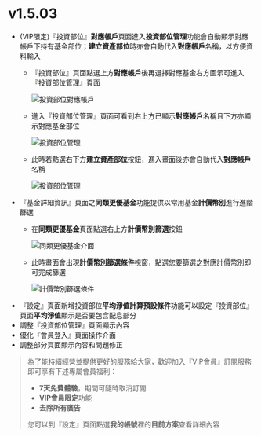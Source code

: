 # v1.5.03
- (VIP限定)『投資部位』**對應帳戶**頁面進入**投資部位管理**功能會自動顯示對應帳戶下持有基金部位；**建立資產部位**時亦會自動代入**對應帳戶**名稱，以方便資料輸入 
  - 『投資部位』頁面點選上方**對應帳戶**後再選擇對應基金右方圖示可進入『投資部位管理』頁面
  
    ![投資部位對應帳戶](https://ik.imagekit.io/dmgomznao1/fundtracker/tr:w-600/multiaccountfilter1_ydjQ2hAaP.png)
  - 進入『投資部位管理』頁面可看到右上方已顯示**對應帳戶**名稱且下方亦顯示對應基金部位
  
    ![投資部位管理](https://ik.imagekit.io/dmgomznao1/fundtracker/tr:w-600/multiaccountfilter2_xquW9MNRcrD.png)
  - 此時若點選右下方**建立資產部位**按鈕，進入畫面後亦會自動代入**對應帳戶**名稱    
  
    ![投資部位管理](https://ik.imagekit.io/dmgomznao1/fundtracker/tr:w-600/multiaccountfilter3_BOsa4EyDt.png)
- 『基金詳細資訊』頁面之**同類更優基金**功能提供以常用基金**計價幣別**進行進階篩選
  - 在**同類更優基金**頁面點選右上方**計價幣別篩選**按鈕 
  
    ![同類更優基金介面](https://ik.imagekit.io/dmgomznao1/fundtracker/tr:w-600/findbettercurrencyfilter1_0AbykrjiAfn.png)
  - 此時畫面會出現**計價幣別篩選條件**視窗，點選您要篩選之對應計價幣別即可完成篩選
  
    ![計價幣別篩選條件](https://ik.imagekit.io/dmgomznao1/fundtracker/tr:w-600/findbettercurrencyfilter2_BeSAFSalK.png)
- 『設定』頁面新增投資部位**平均淨值計算預設條件**功能可以設定『投資部位』頁面**平均淨值**顯示是否要包含配息部分
- 調整『投資部位管理』頁面顯示內容
- 優化『會員登入』頁面操作介面
- 調整部分頁面顯示內容和問題修正

> 為了能持續經營並提供更好的服務給大家，歡迎加入『VIP會員』訂閱服務即可享有下述專屬會員福利：
> * **7天免費體驗**，期間可隨時取消訂閱
> * **VIP會員限定**功能
> * **去除所有廣告**
>
> 您可以到『設定』頁面點選**我的帳號**裡的**目前方案**查看詳細內容

 
